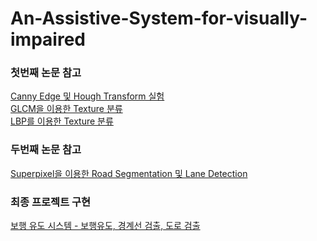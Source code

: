 # An-Assistive-System-for-visually-impaired

### 첫번째 논문 참고
[Canny Edge 및 Hough Transform 실험](https://github.com/Topslug/An-Assistive-System-for-visually-impaired/blob/main/HoughTransformTest.py)<br>
[GLCM을 이용한 Texture 분류](https://github.com/Topslug/An-Assistive-System-for-visually-impaired/blob/main/LinearSVC_with_GLCM_test.ipynb)<br>
[LBP를 이용한 Texture 분류](https://github.com/Topslug/An-Assistive-System-for-visually-impaired/blob/main/LinearSVC_with_LBP_test.ipynb)<br>

### 두번째 논문 참고
[Superpixel을 이용한 Road Segmentation 및 Lane Detection](https://github.com/Topslug/An-Assistive-System-for-visually-impaired/blob/main/Road_segmentation_using_Superpixel.py)

### 최종 프로젝트 구현
[보행 유도 시스템 - 보행유도, 경계선 검출, 도로 검출](https://github.com/Topslug/An-Assistive-System-for-visually-impaired/blob/main/Director.py)

